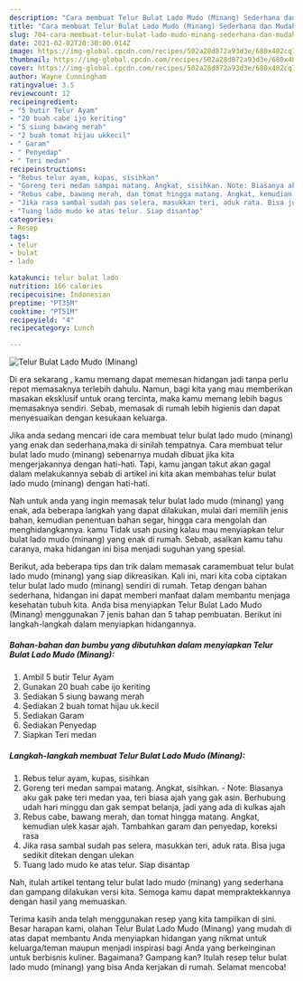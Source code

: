```yaml
---
description: "Cara membuat Telur Bulat Lado Mudo (Minang) Sederhana dan Mudah Dibuat"
title: "Cara membuat Telur Bulat Lado Mudo (Minang) Sederhana dan Mudah Dibuat"
slug: 704-cara-membuat-telur-bulat-lado-mudo-minang-sederhana-dan-mudah-dibuat
date: 2021-02-02T20:30:00.014Z
image: https://img-global.cpcdn.com/recipes/502a28d872a93d3e/680x482cq70/telur-bulat-lado-mudo-minang-foto-resep-utama.jpg
thumbnail: https://img-global.cpcdn.com/recipes/502a28d872a93d3e/680x482cq70/telur-bulat-lado-mudo-minang-foto-resep-utama.jpg
cover: https://img-global.cpcdn.com/recipes/502a28d872a93d3e/680x482cq70/telur-bulat-lado-mudo-minang-foto-resep-utama.jpg
author: Wayne Cunningham
ratingvalue: 3.5
reviewcount: 12
recipeingredient:
- "5 butir Telur Ayam"
- "20 buah cabe ijo keriting"
- "5 siung bawang merah"
- "2 buah tomat hijau ukkecil"
- " Garam"
- " Penyedap"
- " Teri medan"
recipeinstructions:
- "Rebus telur ayam, kupas, sisihkan"
- "Goreng teri medan sampai matang. Angkat, sisihkan. Note: Biasanya aku gak pake teri medan yaa, teri biasa ajah yang gak asin. Berhubung udah hari minggu dan gak sempat belanja, jadi yang ada di kulkas ajah"
- "Rebus cabe, bawang merah, dan tomat hingga matang. Angkat, kemudian ulek kasar ajah. Tambahkan garam dan penyedap, koreksi rasa"
- "Jika rasa sambal sudah pas selera, masukkan teri, aduk rata. Bisa juga sedikit ditekan dengan ulekan"
- "Tuang lado mudo ke atas telur. Siap disantap"
categories:
- Resep
tags:
- telur
- bulat
- lado

katakunci: telur bulat lado 
nutrition: 166 calories
recipecuisine: Indonesian
preptime: "PT35M"
cooktime: "PT51M"
recipeyield: "4"
recipecategory: Lunch

---
```



![Telur Bulat Lado Mudo (Minang)](https://img-global.cpcdn.com/recipes/502a28d872a93d3e/680x482cq70/telur-bulat-lado-mudo-minang-foto-resep-utama.jpg)

Di era  sekarang , kamu memang dapat memesan hidangan jadi tanpa perlu repot memasaknya terlebih dahulu. Namun, bagi kita yang mau memberikan masakan eksklusif untuk orang tercinta, maka kamu memang lebih bagus memasaknya sendiri. Sebab, memasak di rumah lebih higienis dan dapat menyesuaikan dengan kesukaan keluarga.

Jika anda sedang mencari ide cara membuat telur bulat lado mudo (minang) yang enak dan sederhana,maka di sinilah tempatnya. Cara membuat telur bulat lado mudo (minang)  sebenarnya mudah dibuat jika kita mengerjakannya dengan hati-hati. Tapi, kamu jangan takut akan gagal dalam melakukannya 
sebab di artikel ini kita akan membahas telur bulat lado mudo (minang) dengan hati-hati.  



Nah untuk anda yang ingin memasak telur bulat lado mudo (minang) yang enak, ada beberapa langkah yang dapat dilakukan, mulai dari memilih jenis bahan, kemudian penentuan bahan segar, hingga cara mengolah dan menghidangkannya. kamu Tidak usah pusing kalau mau menyiapkan telur bulat lado mudo (minang) yang enak di rumah. Sebab, asalkan kamu  tahu caranya, maka hidangan ini bisa menjadi suguhan yang spesial.

Berikut, ada beberapa tips dan trik dalam memasak caramembuat telur bulat lado mudo (minang) yang siap dikreasikan. Kali ini, mari kita coba ciptakan telur bulat lado mudo (minang) sendiri di rumah. Tetap dengan bahan sederhana, hidangan ini dapat memberi manfaat dalam membantu menjaga kesehatan tubuh kita. Anda bisa menyiapkan Telur Bulat Lado Mudo (Minang) menggunakan 7 jenis bahan dan 5 tahap pembuatan. Berikut ini langkah-langkah dalam menyiapkan hidangannya.

<!--inarticleads1-->

##### Bahan-bahan dan bumbu yang dibutuhkan dalam menyiapkan Telur Bulat Lado Mudo (Minang):

1. Ambil 5 butir Telur Ayam
1. Gunakan 20 buah cabe ijo keriting
1. Sediakan 5 siung bawang merah
1. Sediakan 2 buah tomat hijau uk.kecil
1. Sediakan  Garam
1. Sediakan  Penyedap
1. Siapkan  Teri medan




<!--inarticleads2-->

##### Langkah-langkah membuat Telur Bulat Lado Mudo (Minang):

1. Rebus telur ayam, kupas, sisihkan
1. Goreng teri medan sampai matang. Angkat, sisihkan. - Note: Biasanya aku gak pake teri medan yaa, teri biasa ajah yang gak asin. Berhubung udah hari minggu dan gak sempat belanja, jadi yang ada di kulkas ajah
1. Rebus cabe, bawang merah, dan tomat hingga matang. Angkat, kemudian ulek kasar ajah. Tambahkan garam dan penyedap, koreksi rasa
1. Jika rasa sambal sudah pas selera, masukkan teri, aduk rata. Bisa juga sedikit ditekan dengan ulekan
1. Tuang lado mudo ke atas telur. Siap disantap




Nah, itulah artikel tentang  telur bulat lado mudo (minang)  yang sederhana dan gampang dilakukan versi kita. Semoga kamu dapat mempraktekkannya dengan hasil yang memuaskan. 

Terima kasih anda telah menggunakan resep yang kita tampilkan di sini. Besar harapan kami, olahan  Telur Bulat Lado Mudo (Minang) yang mudah di atas dapat membantu Anda menyiapkan hidangan yang nikmat untuk keluarga/teman maupun menjadi inspirasi bagi Anda yang berkeinginan untuk berbisnis kuliner. Bagaimana? Gampang kan? Itulah resep telur bulat lado mudo (minang) yang bisa Anda kerjakan di rumah. Selamat mencoba!

